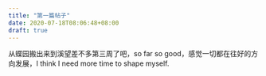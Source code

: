 ```yaml
---
title: "第一篇帖子"
date: 2020-07-18T08:06:48+08:00
draft: true
---
```

从蝶园搬出来到溪望差不多第三周了吧，so far so good，感觉一切都在往好的方向发展，I think I need more time to shape myself.
